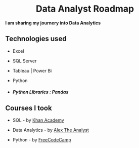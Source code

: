 <h1 align="center">Data Analyst Roadmap </h1>

**I am sharing my journery into Data Analytics**

## Technologies used

* Excel

* SQL Server

* Tableau | Power Bi

* Python

* ##### Python Libraries : Pandas

<h2 align="left">Courses I took </h2>

- SQL - by [Khan Academy](https://www.khanacademy.org/computing/computer-programming/sql) 

- Data Analytics  - by [Alex The Analyst]()

- Python - by [FreeCodeCamp]()